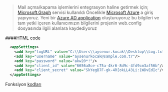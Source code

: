 
>Mail açma/kapama işlemlerini entegrasyon haline getirmek için;
[Microsoft.Graph](https://www.nuget.org/packages/Microsoft.Graph) servisi kullanıldı
Öncelikle [Microsoft Azure](https://portal.azure.com "Azure Portal") a giriş yapıyoruz.
Yeni bir [Azure AD application](https://docs.microsoft.com/en-us/azure/active-directory/develop/howto-create-service-principal-portal) oluşturuyoruz bu bilgileri ve tam yetki içeren kullanıcımızın bilgilerini projenin web.config dosyasında ilgili alanlara kaydediyoruz

####HTML code

```xml
  <appSettings>
    <add key="logURL" value="C:\\Users\\aysenur.kocak\\Desktop\\Log.txt"/>
    <add key="username" value="aysenurkocak@sample.com.tr"/>
    <add key="password" value="akw20*!"/>
    <add key="client_id" value="6656a8ce-c75a-4kr6-8d9c-4fd9cm3af56b"/>
    <add key="client_secret" value="SkYegB7F-gk-4R[okLL43Li:1WDvEdIc"/>
  </appSettings>
```

Fonksiyon [kodları](https://github.com/aysenurkocak/office365_user/blob/master/Office365/MailIntegration.svc.cs)



